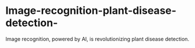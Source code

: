 # Image-recognition-plant-disease-detection-
Image recognition, powered by AI, is revolutionizing plant disease detection. 
